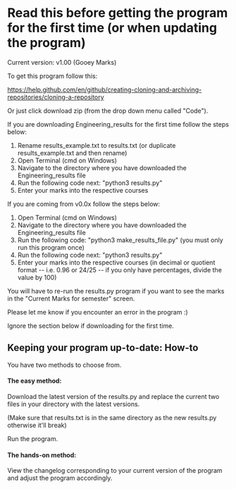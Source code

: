 # Read this before getting the program for the first time (or when updating the program)

Current version: v1.00 (Gooey Marks)

To get this program follow this:

https://help.github.com/en/github/creating-cloning-and-archiving-repositories/cloning-a-repository

Or just click download zip (from the drop down menu called "Code").

If you are downloading Engineering_results for the first time follow the steps below:
1. Rename results_example.txt to results.txt (or duplicate results_example.txt and then rename)
2. Open Terminal (cmd on Windows)
3. Navigate to the directory where you have downloaded the Engineering_results file
4. Run the following code next: "python3 results.py"
5. Enter your marks into the respective courses

If you are coming from v0.0x follow the steps below:

1. Open Terminal (cmd on Windows)
2. Navigate to the directory where you have downloaded the Engineering_results file
3. Run the following code: "python3 make_results_file.py" (you must only run this program once)
4. Run the following code next: "python3 results.py"
5. Enter your marks into the respective courses 
(in decimal or quotient format -- i.e. 0.96 or 24/25 -- if you only have percentages, divide the value by 100)

You will have to re-run the results.py program if you want to see the marks in the "Current Marks for semester" screen.

Please let me know if you encounter an error in the program :)

Ignore the section below if downloading for the first time.

## Keeping your program up-to-date: How-to
You have two methods to choose from.

#### The easy method:
Download the latest version of the results.py and replace the current two files in your directory with the latest 
versions.

(Make sure that results.txt is in the same directory as the new results.py otherwise it'll break)

Run the program.

#### The hands-on method:
View the changelog corresponding to your current version of the program and adjust the program accordingly.
